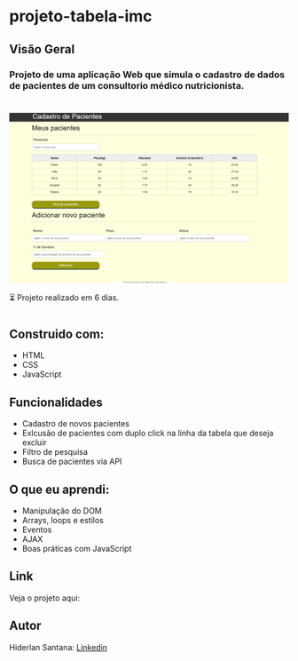 # projeto-tabela-imc

## Visão Geral

### Projeto de uma aplicação Web que simula o cadastro de dados de pacientes de um consultorio médico nutricionista.

#

![](./img/projeto-tabela-imc.png)

⏳ Projeto realizado em 6 dias.
#
## Construido com:
- HTML
- CSS
- JavaScript

## Funcionalidades
- Cadastro de novos pacientes
- Exlcusão de pacientes com duplo click na linha da tabela que deseja excluir
- Filtro de pesquisa
- Busca de pacientes via API

## O que eu aprendi:
- Manipulação do DOM
- Arrays, loops e estilos
- Eventos
- AJAX
- Boas práticas com JavaScript

## Link

Veja o projeto aqui: 

## Autor

Hiderlan Santana: [Linkedin](https://www.linkedin.com/in/hiderlan-santana/)






